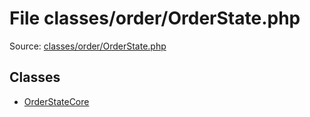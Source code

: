 File classes/order/OrderState.php
=========

Source: [classes/order/OrderState.php](https://github.com/PrestaShop/PrestaShop/blob/1.5.3.0/classes/order/OrderState.php)


Classes
-------

* [OrderStateCore](class.OrderStateCore.md)

